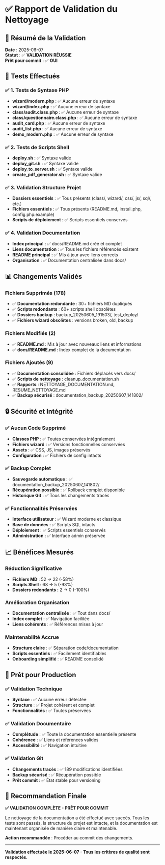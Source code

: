 # ✅ Rapport de Validation du Nettoyage

## 🎯 Résumé de la Validation

**Date** : 2025-06-07  
**Statut** : ✅ **VALIDATION RÉUSSIE**  
**Prêt pour commit** : ✅ **OUI**

## 🧪 Tests Effectués

### ✅ 1. Tests de Syntaxe PHP
- **wizard/modern.php** : ✅ Aucune erreur de syntaxe
- **wizard/index.php** : ✅ Aucune erreur de syntaxe  
- **class/audit.class.php** : ✅ Aucune erreur de syntaxe
- **class/questionnaire.class.php** : ✅ Aucune erreur de syntaxe
- **audit_card.php** : ✅ Aucune erreur de syntaxe
- **audit_list.php** : ✅ Aucune erreur de syntaxe
- **demo_modern.php** : ✅ Aucune erreur de syntaxe

### ✅ 2. Tests de Scripts Shell
- **deploy.sh** : ✅ Syntaxe valide
- **deploy_git.sh** : ✅ Syntaxe valide
- **deploy_to_server.sh** : ✅ Syntaxe valide
- **create_pdf_generator.sh** : ✅ Syntaxe valide

### ✅ 3. Validation Structure Projet
- **Dossiers essentiels** : ✅ Tous présents (class/, wizard/, css/, js/, sql/, etc.)
- **Fichiers essentiels** : ✅ Tous présents (README.md, install.php, config.php.example)
- **Scripts de déploiement** : ✅ Scripts essentiels conservés

### ✅ 4. Validation Documentation
- **Index principal** : ✅ docs/README.md créé et complet
- **Liens documentation** : ✅ Tous les fichiers référencés existent
- **README principal** : ✅ Mis à jour avec liens corrects
- **Organisation** : ✅ Documentation centralisée dans docs/

## 📊 Changements Validés

### Fichiers Supprimés (178)
- ✅ **Documentation redondante** : 30+ fichiers MD dupliqués
- ✅ **Scripts redondants** : 60+ scripts shell obsolètes  
- ✅ **Dossiers backup** : backup_20250605_191503/, test_deploy/
- ✅ **Fichiers wizard obsolètes** : versions broken, old, backup

### Fichiers Modifiés (2)
- ✅ **README.md** : Mis à jour avec nouveaux liens et informations
- ✅ **docs/README.md** : Index complet de la documentation

### Fichiers Ajoutés (9)
- ✅ **Documentation consolidée** : Fichiers déplacés vers docs/
- ✅ **Scripts de nettoyage** : cleanup_documentation.sh
- ✅ **Rapports** : NETTOYAGE_DOCUMENTATION.md, RESUME_NETTOYAGE.md
- ✅ **Backup sécurisé** : documentation_backup_20250607_141802/

## 🔒 Sécurité et Intégrité

### ✅ Aucun Code Supprimé
- **Classes PHP** : ✅ Toutes conservées intégralement
- **Fichiers wizard** : ✅ Versions fonctionnelles conservées
- **Assets** : ✅ CSS, JS, images préservés
- **Configuration** : ✅ Fichiers de config intacts

### ✅ Backup Complet
- **Sauvegarde automatique** : ✅ documentation_backup_20250607_141802/
- **Récupération possible** : ✅ Rollback complet disponible
- **Historique Git** : ✅ Tous les changements tracés

### ✅ Fonctionnalités Préservées
- **Interface utilisateur** : ✅ Wizard moderne et classique
- **Base de données** : ✅ Scripts SQL intacts
- **Déploiement** : ✅ Scripts essentiels conservés
- **Administration** : ✅ Interface admin préservée

## 📈 Bénéfices Mesurés

### Réduction Significative
- **Fichiers MD** : 52 → 22 (-58%)
- **Scripts Shell** : 68 → 5 (-93%)
- **Dossiers redondants** : 2 → 0 (-100%)

### Amélioration Organisation
- **Documentation centralisée** : ✅ Tout dans docs/
- **Index complet** : ✅ Navigation facilitée
- **Liens cohérents** : ✅ Références mises à jour

### Maintenabilité Accrue
- **Structure claire** : ✅ Séparation code/documentation
- **Scripts essentiels** : ✅ Facilement identifiables
- **Onboarding simplifié** : ✅ README consolidé

## 🚀 Prêt pour Production

### ✅ Validation Technique
- **Syntaxe** : ✅ Aucune erreur détectée
- **Structure** : ✅ Projet cohérent et complet
- **Fonctionnalités** : ✅ Toutes préservées

### ✅ Validation Documentaire
- **Complétude** : ✅ Toute la documentation essentielle présente
- **Cohérence** : ✅ Liens et références valides
- **Accessibilité** : ✅ Navigation intuitive

### ✅ Validation Git
- **Changements tracés** : ✅ 189 modifications identifiées
- **Backup sécurisé** : ✅ Récupération possible
- **Prêt commit** : ✅ État stable pour versioning

## 🎯 Recommandation Finale

**✅ VALIDATION COMPLÈTE - PRÊT POUR COMMIT**

Le nettoyage de la documentation a été effectué avec succès. Tous les tests sont passés, la structure du projet est intacte, et la documentation est maintenant organisée de manière claire et maintenable.

**Action recommandée** : Procéder au commit des changements.

---

**Validation effectuée le 2025-06-07 - Tous les critères de qualité sont respectés.**